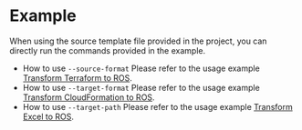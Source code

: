 # Example
When using the source template file provided in the project, you can directly run the commands provided in the example.

- How to use `--source-format` Please refer to the usage example [Transform Terraform to ROS](/example-tf).
- How to use `--target-format` Please refer to the usage example [Transform CloudFormation to ROS](/example-aws).
- How to use `--target-path` Please refer to the usage example [Transform Excel to ROS](/example-excel).

